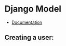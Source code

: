 # Django Model
* [Documentation](https://developer.mozilla.org/en-US/docs/Learn/Server-side/Django/Models)

## Creating a user:

